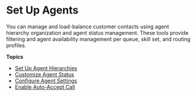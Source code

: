 # Set Up Agents<a name="connect-agents"></a>

You can manage and load\-balance customer contacts using agent hierarchy organization and agent status management\. These tools provide filtering and agent availability management per queue, skill set, and routing profiles\.

**Topics**
+ [Set Up Agent Hierarchies](agent-hierarchy.md)
+ [Customize Agent Status](agent-status.md)
+ [Configure Agent Settings](configure-agents.md)
+ [Enable Auto\-Accept Call](enable-auto-accept.md)